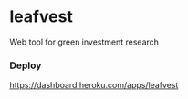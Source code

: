 # leafvest
Web tool for green investment research

### Deploy
https://dashboard.heroku.com/apps/leafvest
